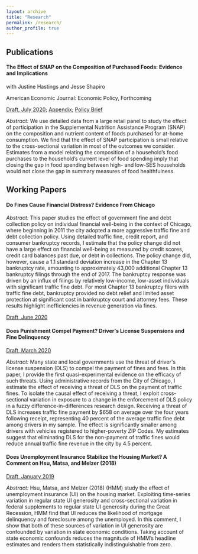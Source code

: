 ```yaml
---
layout: archive
title: "Research"
permalink: /research/
author_profile: true
---
```


## Publications

#### The Effect of SNAP on the Composition of Purchased Foods: Evidence and Implications
with Justine Hastings and Jesse Shapiro 

American Economic Journal: Economic Policy, Forthcoming 

[Draft, July 2020](../files/snap_nutrition.pdf); [Appendix](../files/nutr_online.pdf); [Policy Brief](https://www.ripl.org/initiatives/initiative-two-social-program-innovation-2/initiative-two-snap-nutrition/)

*Abstract:* We use detailed data from a large retail panel to study the effect of participation in the Supplemental Nutrition Assistance Program (SNAP) on the composition and nutrient content of foods purchased for at-home consumption. We find that the effect of SNAP participation is small relative to the cross-sectional variation in most of the outcomes we consider. Estimates from a model relating the composition of a household’s food purchases to the household’s current level of food spending imply that closing the gap in food spending between high- and low-SES households would not close the gap in summary measures of food healthfulness.

## Working Papers

#### Do Fines Cause Financial Distress? Evidence From Chicago

*Abstract:* This paper studies the effect of government fine and debt collection policy on individual financial well-being in the context of Chicago, where beginning in 2011 the city adopted a more aggressive traffic fine and debt collection policy. Using detailed traffic fine, credit report, and consumer bankruptcy records, I estimate that the policy change did not have a large effect on financial well-being as measured by credit scores, credit card balances past due, or debt in collections. The policy change did, however, cause a 1.1 standard deviation increase in the Chapter 13 bankruptcy rate, amounting to approximately 43,000 additional Chapter 13 bankruptcy filings through the end of 2017. The bankruptcy response was driven by an influx of filings by relatively low-income, low-asset individuals with significant traffic fine debt. For most Chapter 13 bankruptcy filers with traffic fine debt, bankruptcy provided no debt relief and limited asset protection at significant cost in bankruptcy court and attorney fees. These results highlight inefficiencies in revenue generation via fines. 

[Draft, June 2020](https://papers.ssrn.com/sol3/papers.cfm?abstract_id=3592985)

#### Does Punishment Compel Payment? Driver's License Suspensions and Fine Delinquency

[Draft, March 2020](https://papers.ssrn.com/sol3/papers.cfm?abstract_id=3545324)

*Abstract:* Many state and local governments use the threat of driver's license suspension (DLS) to compel the payment of fines and fees. In this paper, I provide the first quasi-experimental evidence on the efficacy of such threats. Using administrative records from the City of Chicago, I estimate the effect of receiving a threat of DLS on the payment of traffic fines. To isolate the causal effect of receiving a threat, I exploit cross-sectional variation in exposure to a change in the enforcement of DLS policy in a fuzzy difference-in-differences research design. Receiving a threat of DLS increases traffic fine payment by $658 on average over the four years following receipt, representing 40 percent of the average traffic fine debt among drivers in my sample. The effect is significantly smaller among drivers with vehicles registered to higher-poverty ZIP Codes. My estimates suggest that eliminating DLS for the non-payment of traffic fines would reduce annual traffic fine revenue in the city by 4.5 percent.  

#### Does Unemployment Insurance Stabilize the Housing Market? A Comment on Hsu, Matsa, and Melzer (2018)

[Draft, January 2019](../files/hmm_comment.pdf)

*Abstract:* Hsu, Matsa, and Melzer (2018) (HMM) study the effect of unemployment insurance (UI) on the housing market. Exploiting time-series variation in regular state UI generosity and cross-sectional variation in federal supplements to regular state UI generosity during the Great Recession, HMM find that UI reduces the likelihood of mortgage delinquency and foreclosure among the unemployed. In this comment, I show that both of these sources of variation in UI generosity are confounded by variation in state economic conditions. Taking account of state economic confounds reduces the magnitude of HMM’s headline estimates and renders them statistically indistinguishable from zero.
